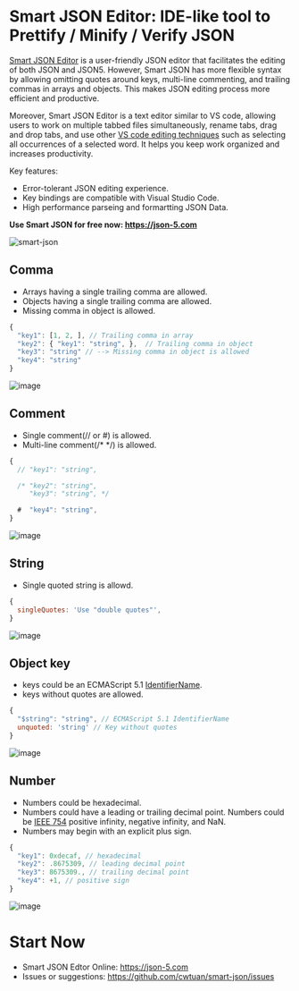 # Smart JSON Editor: IDE-like tool to Prettify / Minify / Verify JSON
[Smart JSON Editor](https://fe-tool.com/en-us/formatter/json) is a user-friendly JSON editor that facilitates the editing of both JSON and JSON5. However, Smart JSON has more flexible syntax by allowing omitting quotes around keys, multi-line commenting, and trailing commas in arrays and objects. This makes JSON editing process more efficient and productive.

Moreover, Smart JSON Editor is a text editor similar to VS code, allowing users to work on multiple tabbed files simultaneously, rename tabs, drag and drop tabs, and use other [VS code editing techniques](https://code.visualstudio.com/docs/editor/codebasics) such as selecting all occurrences of a selected word. It helps you keep work organized and increases productivity.

Key features:
- Error-tolerant JSON editing experience.
- Key bindings are compatible with Visual Studio Code.
- High performance parseing and formartting JSON Data.

**Use Smart JSON for free now: https://json-5.com**

![smart-json](https://user-images.githubusercontent.com/3455798/226092084-5977ae57-b643-473a-a0bd-b937084b07f7.gif)


## Comma
- Arrays having a single trailing comma are allowed.
- Objects having a single trailing comma are allowed.
- Missing comma in object is allowed.

```js
{
  "key1": [1, 2, ], // Trailing comma in array
  "key2": { "key1": "string", },  // Trailing comma in object 
  "key3": "string" // --> Missing comma in object is allowed
  "key4": "string"
}
```
![image](https://user-images.githubusercontent.com/3455798/226093599-ca5e8319-75fd-4c5d-861d-3ef0e0a53490.png)


## Comment
- Single comment(// or #) is allowed.
- Multi-line comment(/* */) is allowed.


```js
{
  // "key1": "string",

  /* "key2": "string",
     "key3": "string", */

  #  "key4": "string",
}
```
![image](https://user-images.githubusercontent.com/3455798/226093818-36c2cd20-0b35-4384-9ff1-7b3c3752ae40.png)


## String
- Single quoted string is allowd.

```js
{
  singleQuotes: 'Use "double quotes"',
}
```
![image](https://user-images.githubusercontent.com/3455798/226093775-ce2e1a7c-cc47-43a9-9498-614e036c4492.png)



## Object key

- keys could be an ECMAScript 5.1 [IdentifierName](https://262.ecma-international.org/5.1/#sec-7.6).
- keys without quotes are allowed.
```js
{
  "$string": "string", // ECMAScript 5.1 IdentifierName
  unquoted: 'string' // Key without quotes
}
```
![image](https://user-images.githubusercontent.com/3455798/226093494-66983740-9a00-4041-bdc1-613732e89253.png)


## Number
- Numbers could be hexadecimal.
- Numbers could have a leading or trailing decimal point.
Numbers could be [IEEE 754](https://en.wikipedia.org/wiki/IEEE_754) positive infinity, negative infinity, and NaN.</li>
- Numbers may begin with an explicit plus sign.


```js
{
  "key1": 0xdecaf, // hexadecimal
  "key2": .8675309, // leading decimal point
  "key3": 8675309., // trailing decimal point
  "key4": +1, // positive sign
}
```
![image](https://user-images.githubusercontent.com/3455798/226093838-6323c3b6-bd20-4363-a2cb-bd210d3803a2.png)

# Start Now
- Smart JSON Edtor Online: https://json-5.com
- Issues or suggestions: https://github.com/cwtuan/smart-json/issues
